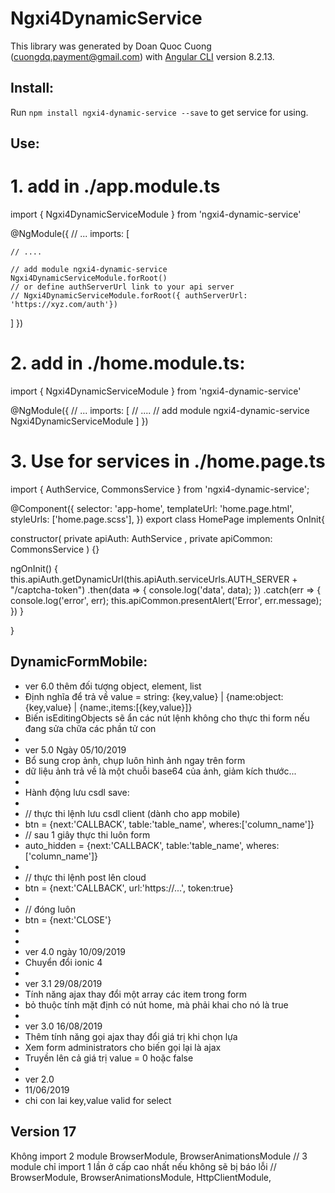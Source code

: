 # Ngxi4DynamicService

This library was generated by Doan Quoc Cuong ([cuongdq.payment@gmail.com](https://github.com/cuongdqpayment/ngxi4-dynamic-service)) with [Angular CLI](https://github.com/angular/angular-cli) version 8.2.13.

## Install:

Run `npm install ngxi4-dynamic-service --save` to get service for using.

## Use:

# 1. add in  ./app.module.ts 

import { Ngxi4DynamicServiceModule } from 'ngxi4-dynamic-service'

@NgModule({
  // ...
  imports: [
    
    // ....

    // add module ngxi4-dynamic-service
    Ngxi4DynamicServiceModule.forRoot()
    // or define authServerUrl link to your api server
    // Ngxi4DynamicServiceModule.forRoot({ authServerUrl: 'https://xyz.com/auth'})
  ]
})


# 2. add in ./home.module.ts:

import { Ngxi4DynamicServiceModule } from 'ngxi4-dynamic-service'

@NgModule({
  // ...
  imports: [
    // ....
    // add module ngxi4-dynamic-service
    Ngxi4DynamicServiceModule
  ]
})

# 3. Use for services in ./home.page.ts

import { AuthService, CommonsService } from 'ngxi4-dynamic-service';

@Component({
  selector: 'app-home',
  templateUrl: 'home.page.html',
  styleUrls: ['home.page.scss'],
})
export class HomePage implements OnInit{

  constructor(
    private apiAuth: AuthService
    , private apiCommon: CommonsService
    ) {}

  ngOnInit() {
    this.apiAuth.getDynamicUrl(this.apiAuth.serviceUrls.AUTH_SERVER + "/captcha-token")
    .then(data => {
      console.log('data', data);
    })
    .catch(err => {
      console.log('error', err);
      this.apiCommon.presentAlert('Error', err.message);
    })
  }

}

## DynamicFormMobile: 

 * ver 6.0 thêm đối tượng object, element, list
 * Định nghĩa để trả về value = string: {key,value} | {name:object:{key,value} | {name:,items:[{key,value}]}
 * Biến isEditingObjects sẽ ẩn các nút lệnh không cho thực thi form nếu đang sửa chữa các phần tử con
 * 
 * ver 5.0 Ngày 05/10/2019
 * Bổ sung crop ảnh, chụp luôn hình ảnh ngay trên form
 * dữ liệu ảnh trả về là một chuỗi base64 của ảnh, giảm kích thước...
 * 
 * Hành động lưu csdl save:
 * 
 * // thực thi lệnh lưu csdl client (dành cho app mobile)
 * btn = {next:'CALLBACK', table:'table_name', wheres:['column_name']}
 * // sau 1 giây thực thi luôn form
 * auto_hidden = {next:'CALLBACK', table:'table_name', wheres:['column_name']}
 * 
 * // thực thi lệnh post lên cloud
 * btn = {next:'CALLBACK', url:'https://...', token:true}
 * 
 * // đóng luôn
 * btn = {next:'CLOSE'} 
 * 
 * 
 * ver 4.0 ngày 10/09/2019
 * Chuyển đổi ionic 4
 * 
 * ver 3.1 29/08/2019
 * Tính năng ajax thay đổi một array các item trong form
 * bỏ thuộc tính mặt định có nút home, mà phải khai cho nó là true
 * 
 * ver 3.0 16/08/2019
 * Thêm tính năng gọi ajax thay đổi giá trị khi chọn lựa
 * Xem form administrators cho biến gọi lại là ajax
 * Truyền lên cả giá trị value = 0 hoặc false 
 *
 * ver 2.0
 * 11/06/2019
 * chi con lai key,value valid for select


## Version 17

Không import 2 module BrowserModule, BrowserAnimationsModule
// 3 module chỉ import 1 lần ở cấp cao nhất nếu không sẽ bị báo lỗi
// BrowserModule, BrowserAnimationsModule, HttpClientModule,
